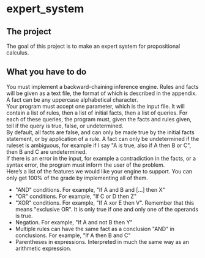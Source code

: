 # expert_system #
## The project ##
The goal of this project is to make an expert system for propositional calculus.
## What you have to do ##
You must implement a backward-chaining inference engine. Rules and facts will be given as a text file, the format of which is described in the appendix. A fact can be any uppercase alphabetical character.  
Your program must accept one parameter, which is the input file. It will contain a list of rules, then a list of initial facts, then a list of queries. For each of these queries, the program must, given the facts and rules given, tell if the query is true, false, or undetermined.  
By default, all facts are false, and can only be made true by the initial facts statement, or by application of a rule. A fact can only be undetermined if the ruleset is ambiguous, for example if I say "A is true, also if A then B or C", then B and C are undetermined.  
If there is an error in the input, for example a contradiction in the facts, or a syntax error, the program must inform the user of the problem.  
Here’s a list of the features we would like your engine to support. You can only get 100% of the grade by implementing all of them.  
 - "AND" conditions. For example, "If A and B and [...] then X"
 - "OR" conditions. For example, "If C or D then Z"
 - "XOR" conditions. For example, "If A xor E then V". Remember that this means "exclusive OR". It is only true if one and only one of the operands is true.
 - Negation. For example, "If A and not B then Y"
 - Multiple rules can have the same fact as a conclusion "AND" in conclusions. For example, "If A then B and C"
 - Parentheses in expressions. Interpreted in much the same way as an arithmetic expression.

